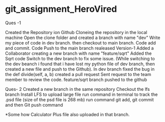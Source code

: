# git_assignment_HeroVired

Ques -1 

Created the Repository ion Github
Cloneing the repository in the local machine
Open the clone folder and created a branch with name "dev" 
Write my piece of code in dev branch.
then checkout to main branch.
Code add and commit.
Code Push to the main branch
realeased Version-1
Added a Collaborator
creating a new branch with name "feature/sqrt"
Added the Sqrt code
Switch to the dev branch to fix some issue. (While switching to the dev beanch i found that i have lost my python file of dev branch, then created a new file and push to the Github).
In dev branch fixed the bug in the def divide(self, a, b)
created a pull request
Sent request to the team member to review the code. 
feature/sqrt branch pushed to the github 











Ques- 2
Created a new branch in the same repository
Checkout the lfs branch
Install LFS to upload large file
run command in terminal to track the .psd file (size of the psd file is 268 mb)
run command git add, git commit 
and then Git push command

*Some how Calculator Plus file also uploaded in that branch.



